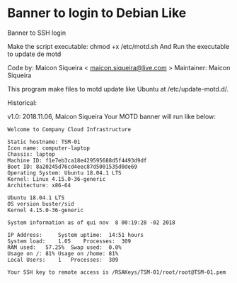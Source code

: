 # Banner to login to Debian Like
Banner to SSH login

Make the script executable: chmod +x /etc/motd.sh
And Run the executable to update de motd

Code by: Maicon Siqueira < maicon.siqueira@live.com > Maintainer: Maicon Siqueira

This program make files to motd update like Ubuntu at /etc/update-motd.d/.

Historical:

v1.0: 2018.11.06, Maicon Siqueira 
  Your MOTD banner will run like below:

    Welcome to Company Cloud Infrastructure 

    Static hostname: TSM-01
    Icon name: computer-laptop
    Chassis: laptop
    Machine ID: f1e7eb3ca18e429595688d5f4493d9df
    Boot ID: 8a20245d76cd4eec87d5001535d0de69
    Operating System: Ubuntu 18.04.1 LTS
    Kernel: Linux 4.15.0-36-generic
    Architecture: x86-64

    Ubuntu 18.04.1 LTS
    OS version buster/sid
    Kernel 4.15.0-36-generic
 
    System information as of qui nov  8 00:19:28 -02 2018

    IP Address:		System uptime:	14:51 hours
    System load:	1.05	Processes:	309
    RAM used:	57.25%	Swap used:	0.0%
    Usage on /:	81%	Usage on /home:	81%
    Local Users:	1	Processes:	309

    Your SSH key to remote access is /RSAKeys/TSM-01/root/root@TSM-01.pem
